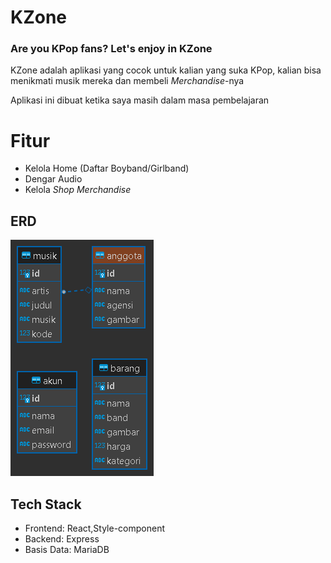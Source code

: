 # KZone

### Are you KPop fans? Let's enjoy in KZone

KZone adalah aplikasi yang cocok untuk kalian yang suka KPop, kalian bisa menikmati musik mereka dan
membeli _Merchandise_-nya

Aplikasi ini dibuat ketika saya masih dalam masa pembelajaran

# Fitur

- Kelola Home (Daftar Boyband/Girlband)
- Dengar Audio
- Kelola _Shop_ _Merchandise_

## ERD

![ERD](/ERD.png)

## Tech Stack

- Frontend: React,Style-component
- Backend: Express
- Basis Data: MariaDB
